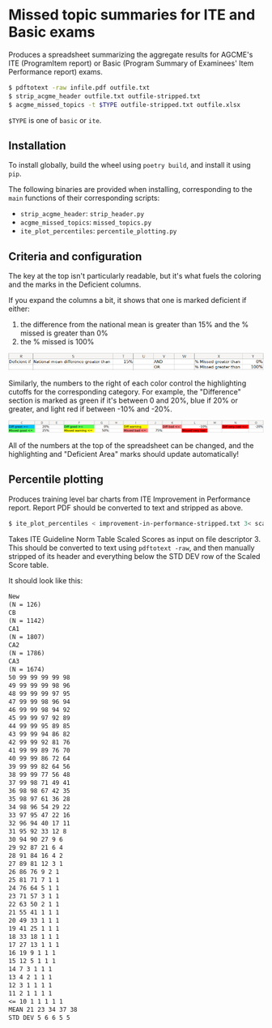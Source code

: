 # Missed topic summaries for ITE and Basic exams

Produces a spreadsheet summarizing the aggregate results for AGCME's ITE
(ProgramItem report) or Basic (Program Summary of Examinees' Item Performance
report) exams.

```bash
$ pdftotext -raw infile.pdf outfile.txt
$ strip_acgme_header outfile.txt outfile-stripped.txt
$ acgme_missed_topics -t $TYPE outfile-stripped.txt outfile.xlsx
```

`$TYPE` is one of `basic` or `ite`.

## Installation

To install globally, build the wheel using `poetry build`, and install it using `pip`.

The following binaries are provided when installing, corresponding to the
`main` functions of their corresponding scripts:

- `strip_acgme_header`: `strip_header.py`
- `acgme_missed_topics`: `missed_topics.py`
- `ite_plot_percentiles`: `percentile_plotting.py`

## Criteria and configuration

The key at the top isn't particularly readable, but it's what fuels the
coloring and the marks in the Deficient columns.

If you expand the columns a bit, it shows that one is marked deficient if either:

1. the difference from the national mean is greater than 15% and the % missed is greater than 0%
2. the % missed is 100%

![Deficient legend](static/deficient.png)

Similarly, the numbers to the right of each color control the highlighting
cutoffs for the corresponding category. For example, the "Difference" section
is marked as green if it's between 0 and 20%, blue if 20% or greater, and light
red if between -10% and -20%.

![Highlighting legend](static/highlighting.png)

All of the numbers at the top of the spreadsheet can be changed, and the
highlighting and "Deficient Area" marks should update automatically!


## Percentile plotting


Produces training level bar charts from ITE Improvement in Performance report.
Report PDF should be converted to text and stripped as above.

```bash
$ ite_plot_percentiles < improvement-in-performance-stripped.txt 3< scaled-score-guideline-norm-table.txt
```

Takes ITE Guideline Norm Table Scaled Scores as input on file descriptor 3.
This should be converted to text using `pdftotext -raw`, and then manually
stripped of its header and everything below the STD DEV row of the Scaled Score
table.

It should look like this:

```
New
(N = 126)
CB
(N = 1142)
CA1
(N = 1807)
CA2
(N = 1786)
CA3
(N = 1674)
50 99 99 99 99 98
49 99 99 99 98 96
48 99 99 99 97 95
47 99 99 98 96 94
46 99 99 98 94 92
45 99 99 97 92 89
44 99 99 95 89 85
43 99 99 94 86 82
42 99 99 92 81 76
41 99 99 89 76 70
40 99 99 86 72 64
39 99 99 82 64 56
38 99 99 77 56 48
37 99 98 71 49 41
36 98 98 67 42 35
35 98 97 61 36 28
34 98 96 54 29 22
33 97 95 47 22 16
32 96 94 40 17 11
31 95 92 33 12 8
30 94 90 27 9 6
29 92 87 21 6 4
28 91 84 16 4 2
27 89 81 12 3 1
26 86 76 9 2 1
25 81 71 7 1 1
24 76 64 5 1 1
23 71 57 3 1 1
22 63 50 2 1 1
21 55 41 1 1 1
20 49 33 1 1 1
19 41 25 1 1 1
18 33 18 1 1 1
17 27 13 1 1 1
16 19 9 1 1 1
15 12 5 1 1 1
14 7 3 1 1 1
13 4 2 1 1 1
12 3 1 1 1 1
11 2 1 1 1 1
<= 10 1 1 1 1 1
MEAN 21 23 34 37 38
STD DEV 5 6 6 5 5
```

